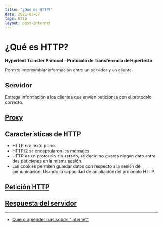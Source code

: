 ```yaml
---
title: "¿Qué es HTTP?"
date: 2021-05-07
tags: http
layout: post-internet
---
```


# ¿Qué es HTTP?

**Hypertext Transfer Protocol** - **Protocolo de Transferencia de Hipertexto**

Permite intercambiar información entre un servidor y un cliente.

## Servidor
Entrega información a los clientes que envíen peticiones con el protocolo correcto.

## [Proxy](que-es-proxy)

## Características de HTTP
- HTTP era texto plano.
- HTTP/2 se encapsularon los mensajes
- HTTP es un protocolo sin estado, es decir: no guarda ningún dato entre dos peticiones en la mísma sesión. 
- Las cookies permiten guardar datos con respecto a la sesión de comunicación. Usando la capacidad de ampliación del protocolo HTTP.

## [Petición HTTP](que-es-una-peticion-http)
## [Respuesta del servidor](respuesta-del-servidor-http)

---

- [Quiero aprender más sobre: "internet"](../0/internet)